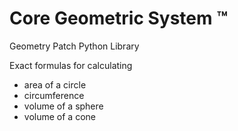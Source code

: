 # Core Geometric System ™

Geometry Patch Python Library

Exact formulas for calculating  
- area of a circle 
- circumference
- volume of a sphere
- volume of a cone

<!---
Core Geometric System ™

Geometry Patch Python Library

Exact formulas for calculating  
- area of a circle 
- circumference
- volume of a sphere
- volume of a cone
--->
